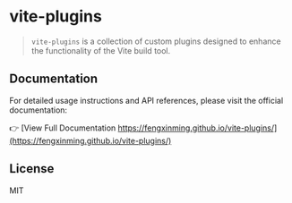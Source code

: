 # vite-plugins

> `vite-plugins` is a collection of custom plugins designed to enhance the functionality of the Vite build tool.

## Documentation

For detailed usage instructions and API references, please visit the official documentation:

👉 [View Full Documentation https://fengxinming.github.io/vite-plugins/](https://fengxinming.github.io/vite-plugins/)

## License

MIT